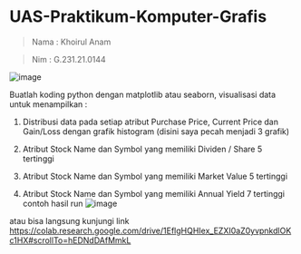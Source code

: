 # UAS-Praktikum-Komputer-Grafis

> Nama : Khoirul Anam

> Nim : G.231.21.0144

![image](https://github.com/Anamkhoirull001/UAS-Praktikum-Komputer-Grafis/assets/110075674/7d64be4f-678c-4e94-87c6-c78c80ae3da6)

Buatlah koding python dengan matplotlib atau seaborn, visualisasi data untuk menampilkan :


1.   Distribusi data pada setiap atribut Purchase Price, Current Price dan Gain/Loss dengan grafik histogram (disini saya pecah menjadi 3 grafik)

2.   Atribut Stock Name dan Symbol yang memiliki Dividen / Share 5 tertinggi

3.   Atribut Stock Name dan Symbol yang memiliki Market Value 5 tertinggi
4.   Atribut Stock Name dan Symbol yang memiliki Annual Yield 7 tertinggi
contoh hasil run
  ![image](https://github.com/Anamkhoirull001/UAS-Praktikum-Komputer-Grafis/assets/110075674/b35908db-eced-402a-8fff-6a9ad40545a8)

atau bisa langsung kunjungi link https://colab.research.google.com/drive/1EflgHQHIex_EZXI0aZ0yvpnkdlOKc1HX#scrollTo=hEDNdDAfMmkL
